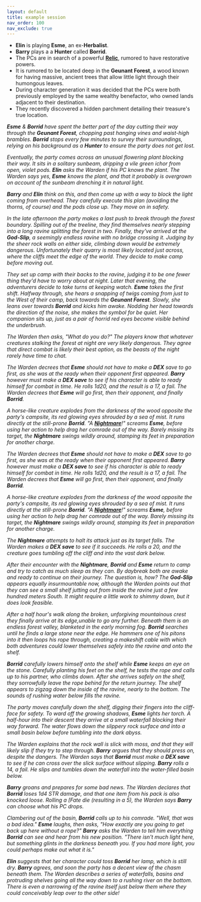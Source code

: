 ```yaml
---
layout: default
title: example session
nav_order: 100
nav_exclude: true
---
```



- **Elin** is playing **Esme**, an ex-**Herbalist**.
- **Barry** plays a a **Hunter** called **Borrid**.
- The PCs are in search of a powerful [**Relic**](/cairn-srd/#magic), rumored to have restorative powers.
- It is rumored to be located deep in the **Geunant Forest**, a wood known for having massive, ancient trees that allow little light through their humongous leaves.
- During character generation it was decided that the PCs were both previously employed by the same wealthy benefactor, who owned lands adjacent to their destination.
- They recently discovered a hidden parchment detailing their treasure's true location.

 _**Esme** & **Borrid** have spent the better part of the day cutting their way through the **Geunant Forest**, chopping past hanging vines and waist-high brambles. **Borrid** stops every few minutes to survey their surroundings, relying on his background as a **Hunter** to ensure the party does not get lost._

 _Eventually, the party comes across an unusual flowering plant blocking their way. It sits in a solitary sunbeam, dripping a vile green ichor from open, violet pods. **Elin** asks the Warden if his PC knows the plant. The Warden says yes, **Esme** knows the plant, and that it probably is overgrown on account of the sunbeam drenching it in natural light._

 _**Barry** and **Elin** think on this, and then come up with a way to block the light coming from overhead. They carefully execute this plan (avoiding the thorns, of course) and the pods close up. They move on in safety._

  _In the late afternoon the party makes a last push to break through the forest boundary. Spilling out of the treeline, they find themselves nearly stepping into a long ravine splitting the forest in two. Finally, they've arrived at the **God-Slip**, a seemingly endless ravine with no bridge crossing it. Judging by the sheer rock walls on either side, climbing down would be extremely dangerous. Unfortunately their quarry is most likely located just across, where the cliffs meet the edge of the world. They decide to make camp before moving out._

 _They set up camp with their backs to the ravine, judging it to be one fewer thing they'd have to worry about at night. Later that evening, the adventurers decide to take turns at keeping watch. **Esme** takes the first shift. Halfway through, she hears a snapping of twigs coming from just to the West of their camp, back towards the **Geunant Forest**. Slowly, she leans over towards **Borrid** and kicks him awake. Nodding her head towards the direction of the noise, she makes the symbol for be quiet. Her companion sits up, just as a pair of horrid red eyes become visible behind the underbrush._

 _The Warden then asks, "What do you do?" The players know that whatever creatures stalking the forest at night are very likely dangerous. They agree that direct combat is likely their best option, as the beasts of the night rarely have time to chat._

  _The Warden decrees that **Esme** should not have to make a **DEX** save to go first, as she was at the ready when their opponent first appeared. **Barry** however must make a **DEX save** to see if his character is able to ready himself for combat in time. He rolls 1d20, and the result is a 17, a fail. The Warden decrees that **Esme** will go first, then their opponent, and finally **Borrid**._

 _A horse-like creature explodes from the darkness of the wood opposite the party's campsite, its red glowing eyes shrouded by a sea of mist. It runs directly at the still-prone **Borrid**. "A [**Nightmare**](/monsters/nightmare)!" screams **Esme**, before using her action to help drag her comrade out of the way. Barely missing its target, the **Nightmare** swings wildly around, stamping its feet in preparation for another charge._

  _The Warden decrees that **Esme** should not have to make a **DEX** save to go first, as she was at the ready when their opponent first appeared. **Barry** however must make a **DEX save** to see if his character is able to ready himself for combat in time. He rolls 1d20, and the result is a 17, a fail. The Warden decrees that **Esme** will go first, then their opponent, and finally **Borrid**._

 _A horse-like creature explodes from the darkness of the wood opposite the party's campsite, its red glowing eyes shrouded by a sea of mist. It runs directly at the still-prone **Borrid**. "A [**Nightmare**](/monsters/nightmare)!" screams **Esme**, before using her action to help drag her comrade out of the way. Barely missing its target, the **Nightmare** swings wildly around, stamping its feet in preparation for another charge._

  _The **Nightmare** attempts to halt its attack just as its target falls. The Warden makes a **DEX save** to see if it succeeds. He rolls a 20, and the creature goes tumbling off the cliff and into the vast dark below._

   _After their encounter with the **Nightmare**, **Borrid** and **Esme** return to camp and try to catch as much sleep as they can. By daybreak both are awake and ready to continue on their journey. The question is, how? The **God-Slip** appears equally insurmountable now, although the Warden points out that they can see a small shelf jutting out from inside the ravine just a few hundred meters South. It might require a little work to shimmy down, but it does look feasible._

 _After a half hour's walk along the broken, unforgiving mountainous crest they finally arrive at its edge,unable to go any further. Beneath them is an endless forest valley, blanketed in the early morning fog. **Borrid** searches until he finds a large stone near the edge. He hammers one of his pitons into it then loops his rope through, creating a makeshift cable with which both adventures could lower themselves safely into the ravine and onto the shelf._

 _**Borrid** carefully lowers himself onto the shelf while **Esme** keeps an eye on the stone. Carefully planting his feet on the shelf, he tests the rope and calls up to his partner, who climbs down. After she arrives safely on the shelf, they sorrowfully leave the rope behind for the return journey. The shelf appears to zigzag down the inside of the ravine, nearly to the bottom. The sounds of rushing water below fills the ravine._

 _The party moves carefully down the shelf, digging their fingers into the cliff-face for safety. To ward off the growing shadows, **Esme** lights her torch. A half-hour into their descent they arrive at a small waterfall blocking their way forward. The water flows down the slippery rock surface and into a small basin below before tumbling into the dark abyss._

 _The Warden explains that the rock wall is slick with moss, and that they will likely slip if they try to step through. **Barry** argues that they should press on, despite the dangers. The Warden says that **Borrid** must make a **DEX save** to see if he can cross over the slick surface without slipping. **Barry** rolls a 14, a fail. He slips and tumbles down the waterfall into the water-filled basin below._

 _**Barry** groans and prepares for some bad news. The Warden declares that **Borrid** loses 1d4 STR damage, and that one item from his pack is also knocked loose. Rolling a [Fate die (resulting in a 5), the Warden says **Barry** can choose what his PC drops._


 _Clambering out of the basin, **Borrid** calls up to his comrade. "Well, that was a bad idea." **Esme** laughs, then asks, "How exactly are you going to get back up here without a rope?" **Barry** asks the Warden to tell him everything **Borrid** can see and hear from his new position. "There isn't much light here, but something glints in the darkness beneath you. If you had more light, you could perhaps make out what it is."_

 _**Elin** suggests that her character could toss **Borrid** her lamp, which is still dry. **Barry** agrees, and soon the party has a decent view of the chasm beneath them. The Warden describes a series of waterfalls, basins and protruding shelves going all the way down to a rushing river on the bottom. There is even a narrowing of the ravine itself just below them where they could conceivably leap over to the other side!_
